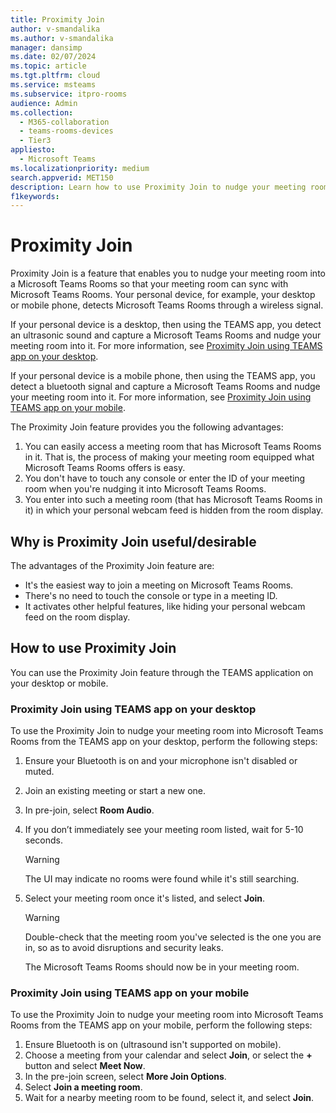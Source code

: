 ```yaml
---
title: Proximity Join
author: v-smandalika
ms.author: v-smandalika
manager: dansimp
ms.date: 02/07/2024
ms.topic: article
ms.tgt.pltfrm: cloud
ms.service: msteams
ms.subservice: itpro-rooms
audience: Admin
ms.collection: 
  - M365-collaboration
  - teams-rooms-devices
  - Tier3
appliesto: 
  - Microsoft Teams
ms.localizationpriority: medium
search.appverid: MET150
description: Learn how to use Proximity Join to nudge your meeting room into MTR for an optimum meeting room experience
f1keywords: 
---
```


# Proximity Join

Proximity Join is a feature that enables you to nudge your meeting room into a Microsoft Teams Rooms so that your meeting room can sync with Microsoft Teams Rooms. Your personal device, for example, your desktop or mobile phone, detects Microsoft Teams Rooms through a wireless signal.

If your personal device is a desktop, then using the TEAMS app, you detect an ultrasonic sound and capture a Microsoft Teams Rooms and nudge your meeting room into it. For more information, see [Proximity Join using TEAMS app on your desktop](#proximity-join-using-teams-app-on-your-desktop).

If your personal device is a mobile phone, then using the TEAMS app, you detect a bluetooth signal and capture a Microsoft Teams Rooms and nudge your meeting room into it. For more information, see [Proximity Join using TEAMS app on your mobile](#proximity-join-using-teams-app-on-your-mobile).

The Proximity Join feature provides you the following advantages:

1. You can easily access a meeting room that has Microsoft Teams Rooms in it. That is, the process of making your meeting room equipped what Microsoft Teams Rooms offers is easy.
1. You don't have to touch any console or enter the ID of your meeting room when you're nudging it into Microsoft Teams Rooms.
1. You enter into such a meeting room (that has Microsoft Teams Rooms in it) in which your personal webcam feed is hidden from the room display.

## Why is Proximity Join useful/desirable

The advantages of the Proximity Join feature are:

- It's the easiest way to join a meeting on Microsoft Teams Rooms.
- There's no need to touch the console or type in a meeting ID.
- It activates other helpful features, like hiding your personal webcam feed on the room display.

## How to use Proximity Join

You can use the Proximity Join feature through the TEAMS application on your desktop or mobile.

### Proximity Join using TEAMS app on your desktop

To use the Proximity Join to nudge your meeting room into Microsoft Teams Rooms from the TEAMS app on your desktop, perform the following steps:

1. Ensure your Bluetooth is on and your microphone isn't disabled or muted. 
1. Join an existing meeting or start a new one.
1. In pre-join, select **Room Audio**.
1. If you don’t immediately see your meeting room listed, wait for 5-10 seconds.
   > [!WARNING]
   > The UI may indicate no rooms were found while it's still searching.
1. Select your meeting room once it's listed, and select **Join**.
   > [!WARNING]
   > Double-check that the meeting room you've selected is the one you are in, so as to avoid disruptions and security leaks.

   The Microsoft Teams Rooms should now be in your meeting room.

### Proximity Join using TEAMS app on your mobile

To use the Proximity Join to nudge your meeting room into Microsoft Teams Rooms from the TEAMS app on your mobile, perform the following steps:

1. Ensure Bluetooth is on (ultrasound isn't supported on mobile).
1. Choose a meeting from your calendar and select **Join**, or select the **+** button and select **Meet Now**.
1. In the pre-join screen, select **More Join Options**.
1. Select **Join a meeting room**.
1. Wait for a nearby meeting room to be found, select it, and select **Join**.



